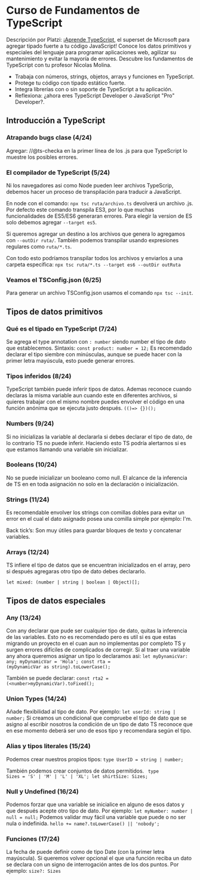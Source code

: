 # Curso de Fundamentos de TypeScript

Descripción por Platzi:
[¡Aprende TypeScript](https://platzi.com/cursos/typescript/), el superset de Microsoft para agregar tipado fuerte a tu código JavaScript! Conoce los datos primitivos y especiales del lenguaje para programar aplicaciones web, agilizar su mantenimiento y evitar la mayoría de errores. Descubre los fundamentos de TypeScript con tu profesor Nicolas Molina.

- Trabaja con números, strings, objetos, arrays y funciones en TypeScript.
- Protege tu código con tipado estático fuerte.
- Integra librerías con o sin soporte de TypeScript a tu aplicación.
- Reflexiona: ¿ahora eres TypeScript Developer o JavaScript "Pro" Developer?.

## Introducción a TypeScript

### Atrapando bugs clase (4/24)

Agregar: //@ts-checka en la primer línea de los .js para que TypeScript lo muestre los posibles errores.

### El compilador de TypeScript (5/24)

Ni los navegadores asi como Node pueden leer archivos TypeScrip, debemos hacer un proceso de transpilación para traducir a JavaScript.

En node con el comando:
`npx tsc ruta/archivo.ts` devolverá un archivo .js.
Por defecto este comando transpila ES3, por lo que muchas funcionalidades de ES5/ES6 generaran errores. Para elegir la version de ES solo debemos agregar `--target es5`.

Si queremos agregar un destino a los archivos que genera lo agregamos con `--outDir ruta/`.
También podemos transpilar usando expresiones regulares como `ruta/*.ts`.

Con todo esto podríamos transpilar todos los archivos y enviarlos a una carpeta especifica:
`npx tsc ruta/*.ts --target es6 --outDir outRuta`

### Veamos el TSConfig.json (6/25)

Para generar un archivo TSConfig.json usamos el comando `npx tsc --init`.

## Tipos de datos primitivos

### Qué es el tipado en TypeScript (7/24)

Se agrega el type annotation con `: number` siendo number el tipo de dato que establecemos.
Sintaxis: `const product: number = 12;`
Es recomendado declarar el tipo siembre con minúsculas, aunque se puede hacer con la primer letra mayúscula, esto puede generar errores.

### Tipos inferidos (8/24)

TypeScript también puede inferir tipos de datos.
Ademas reconoce cuando declaras la misma variable aun cuando este en diferentes archivos, si quieres trabajar con el mismo nombre puedes envolver el código en una función anónima que se ejecuta justo después.
`(()=> {})();`

### Numbers (9/24)

Si no inicializas la variable al declararla si debes declarar el tipo de dato, de lo contrario TS no puede inferir. Haciendo esto TS podría alertarnos si es que estamos llamando una variable sin inicializar.

### Booleans (10/24)

No se puede inicializar un booleano como null.
El alcance de la inferencia de TS en en toda asignación no solo en la declaración o inicialización.

### Strings (11/24)

Es recomendable envolver los strings con comillas dobles para evitar un error en el cual el dato asignado posea una comilla simple por ejemplo: I'm.

Back tick’s:
Son muy útiles para guardar bloques de texto y concatenar variables.

### Arrays (12/24)

TS infiere el tipo de datos que se encuentran inicializados en el array, pero si después agregaras otro tipo de dato debes declararlo.

`let mixed: (number | string | boolean | Object)[];`

## Tipos de datos especiales

### Any (13/24)

Con any declarar que pude ser cualquier tipo de dato, quitas la inferencia de las variables. Esto no es recomendado pero es util si es que estas migrando un proyecto en el cuan aun no implementas por completo TS y surgen errores difíciles de complicados de corregir.
Si al traer una variable any ahora queremos asignar un tipo lo declaramos asi:
<code>let myDynamicVar: any;
myDynamicVar = 'Hola';
const rta = (myDynamicVar as string).toLowerCase();</code>

También se puede declarar:
`const rta2 = (<number>myDynamicVar).toFixed();`

### Union Types (14/24)

Añade flexibilidad al tipo de dato. Por ejemplo:
`let userId: string | number;`
Si creamos un condicional que compruebe el tipo de dato que se asigno al escribir nosotros la condición de un tipo de dato TS reconoce que en ese momento deberá ser uno de esos tipo y recomendara según el tipo.

### Alias y tipos literales (15/24)

Podemos crear nuestros propios tipos:
`type UserID = string | number;`

También podemos crear conjuntos de datos permitidos.
<code>
type Sizes = 'S' | 'M' | 'L' | 'XL';
let shirtSize: Sizes;
</code>

### Null y Undefined (16/24)

Podemos forzar que una variable se inicialice en alguno de esos datos y que después acepte otro tipo de dato. Por ejemplo:
`let myNumber: number | null = null;`
Podemos validar muy fácil una variable que puede o no ser nula o indefinida.
`hello += name?.toLowerCase() || 'nobody';`

### Funciones (17/24)

La fecha de puede definir como de tipo Date (con la primer letra mayúscula).
Si queremos volver opcional el que una función reciba un dato se declara con un signo de interrogación antes de los dos puntos. Por ejemplo:
`size?: Sizes`
